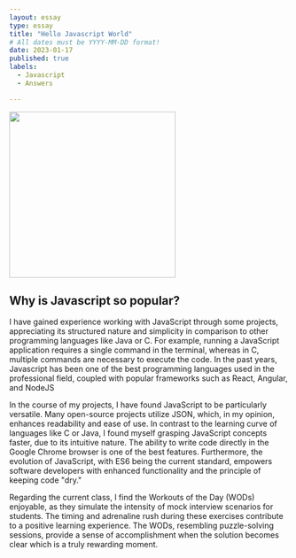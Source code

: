 ```yaml
---
layout: essay
type: essay
title: "Hello Javascript World"
# All dates must be YYYY-MM-DD format!
date: 2023-01-17
published: true
labels:
  - Javascript
  - Answers

---
```


<img width="300px" class="rounded float-start pe-4" src="https://imgur.com/gallery/5xd72Jv">

## Why is Javascript so popular?

I have gained experience working with JavaScript through some projects, appreciating its structured nature and simplicity in comparison to other programming languages like Java or C.  For example, running a JavaScript application requires a single command in the terminal, whereas in C, multiple commands are necessary to execute the code. In the past years, Javascript has been one of the best programming languages used in the professional field, coupled with popular frameworks such as React, Angular, and NodeJS

In the course of my projects, I have found JavaScript to be particularly versatile. Many open-source projects utilize JSON, which, in my opinion, enhances readability and ease of use. In contrast to the learning curve of languages like C or Java, I found myself grasping JavaScript concepts faster, due to its intuitive nature. The ability to write code directly in the Google Chrome browser is one of the best features. Furthermore, the evolution of JavaScript, with ES6 being the current standard, empowers software developers with enhanced functionality and the principle of keeping code "dry."

Regarding the current class, I find the Workouts of the Day (WODs) enjoyable, as they simulate the intensity of mock interview scenarios for students. The timing and adrenaline rush during these exercises contribute to a positive learning experience. The WODs, resembling puzzle-solving sessions, provide a sense of accomplishment when the solution becomes clear which is a truly rewarding moment.


